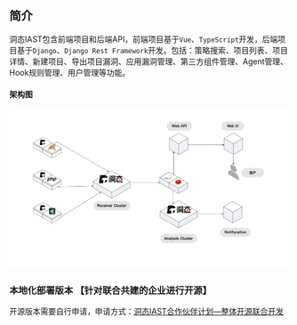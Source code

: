 ## 简介
洞态IAST包含前端项目和后端API，前端项目基于`Vue`、`TypeScript`开发，后端项目基于`Django`、`Django Rest Framework`开发。包括：策略搜索、项目列表、项目详情、新建项目、导出项目漏洞、应用漏洞管理、第三方组件管理、Agent管理、Hook规则管理、用户管理等功能。

#### 架构图

![framework.png](../assets/deploy/dongtai_framework.png)

### 本地化部署版本 【针对联合共建的企业进行开源】

开源版本需要自行申请，申请方式：[洞态IAST合作伙伴计划—整体开源联合开发](https://jinshuju.net/f/PKPl99)

